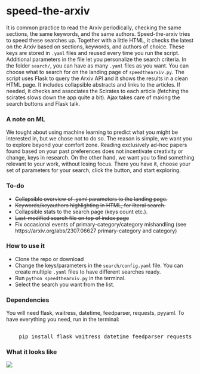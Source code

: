 <h1>speed-the-arxiv</h1>
<p> It is common practice to read the Arxiv periodically, checking the same sections, the same keywords, and the same authors. Speed-the-arxiv tries to speed these searches up.
    Together with a little HTML, it checks the latest on the Arxiv based on sections, keywords, and authors of choice. 
    These keys are stored in <code>.yaml</code> files and reused every time you run the script. Additional parameters in the file let you personalize the search criteria. 
    In the folder <code>search/</code>, you can have as many <code>.yaml</code> files as you want. You can choose what to search for on the landing page of <code>speedthearxiv.py</code>.
    The script uses Flask to query the Arxiv API and it shows the results in a clean HTML page. It includes collapsible abstracts and links to the articles.
    If needed, it checks and associates the Scirates to each article (fetching the scirates slows down the app quite a bit).
    Ajax takes care of making the search buttons and Flask talk.</p>

<h3>A note on ML</h3>
We tought about using machine learning to predict what you might be interested in, but we chose not to do so. The reason is simple, we want you to explore beyond your comfort zone. Reading exclusively ad-hoc papers found based on your past preferences does not incentivate creativity or change, keys in research. On the other hand, we want you to find something relevant to your work, without losing focus. There you have it, choose your set of parameters for your search, click the button, and start exploring.

<h3>To-do</h3>
<ul>
    <li><s>Collapsible overview of .yaml parameters to the landing page.</s></li>
    <li><s>Keywords/keyauthors highlighting in HTML, for literal search.</s></li>
    <li>Collapsible stats to the search page (keys count etc.).</li>
    <li><s>Last-modified search file on top of index page</s></li>
    <li>Fix occasional events of primary-category/category mishandling (see https://arxiv.org/abs/2307.06627 primary-category and category)</li>
</ul>

<h3>How to use it</h3>
<ul>
    <li>Clone the repo or download</li>
    <li>Change the keys/parameters in the <code>search/config.yaml</code> file. You can create multiple <code>.yaml</code> files to have different searches ready.</li>
    <li>Run <code>python speedthearxiv.py</code> in the terminal.</li>
    <li>Select the search you want from the list.</li>
</ul>
<h3>Dependencies</h3>
<p>You will need flask, waitress, datetime, feedparser, requests, pyyaml. To have everything you need, run in the terminal:</p>
<pre><code">
    pip install flask waitress datetime feedparser requests pyyaml
</code></pre>
<h3>What it looks like</h3>
<img src="https://github.com/mekise/speed-the-arxiv/raw/main/screenshot/speedthearxiv.png?raw=true">
